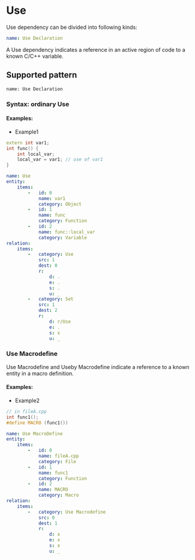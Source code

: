 # Use

Use dependency can be divided into following kinds:
```yaml
name: Use Declaration
```
A Use dependency indicates a reference in an active region of code to a known C/C++ variable.

## Supported pattern
```
name: Use Declaration
```
### Syntax: ordinary Use

#### Examples: 

- Example1
```cpp
extern int var1;
int func() {
    int local_var;
    local_var = var1; // use of var1
}
```

```yaml
name: Use
entity:
    items:
        -   id: 0
            name: var1
            category: Object
        -   id: 1
            name: func
            category: Function
        -   id: 2
            name: func::local_var
            category: Variable
relation:
    items:
        -   category: Use
            src: 1
            dest: 0
            r:
                d: .
                e: .
                s: .
                u: _
        -   category: Set
            src: 1
            dest: 2
            r:
                d: r/Use
                e: .
                s: x
                u: _
```

### Use Macrodefine
Use Macrodefine and Useby Macrodefine indicate a reference to a known entity in a macro definition.
#### Examples: 

- Example2
```cpp
// in fileA.cpp
int func1();
#define MACRO (func1())
```

```yaml
name: Use MacroDefine
entity:
    items:
        -   id: 0
            name: fileA.cpp
            category: File
        -   id: 1
            name: func1
            category: Function
        -   id: 2
            name: MACRO
            category: Macro
relation:
    items:
        -   category: Use Macrodefine
            src: 0
            dest: 1
            r:
                d: x
                e: x
                s: x
                u: _
```

